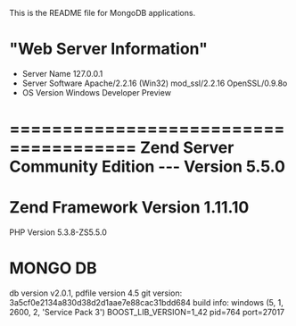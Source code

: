 This is the README file for MongoDB applications.


"Web Server Information"
========================
- Server Name 	127.0.0.1
- Server Software 	Apache/2.2.16 (Win32) mod_ssl/2.2.16 OpenSSL/0.9.8o
- OS Version 	Windows  Developer Preview


======================================
Zend Server Community Edition --- Version 	5.5.0
======================================
Zend Framework Version 	1.11.10
======================================
PHP Version 	5.3.8-ZS5.5.0

MONGO DB
=========
db version v2.0.1, pdfile version 4.5
git version: 3a5cf0e2134a830d38d2d1aae7e88cac31bdd684
build info: windows (5, 1, 2600, 2, 'Service Pack 3') BOOST_LIB_VERSION=1_42
pid=764 port=27017